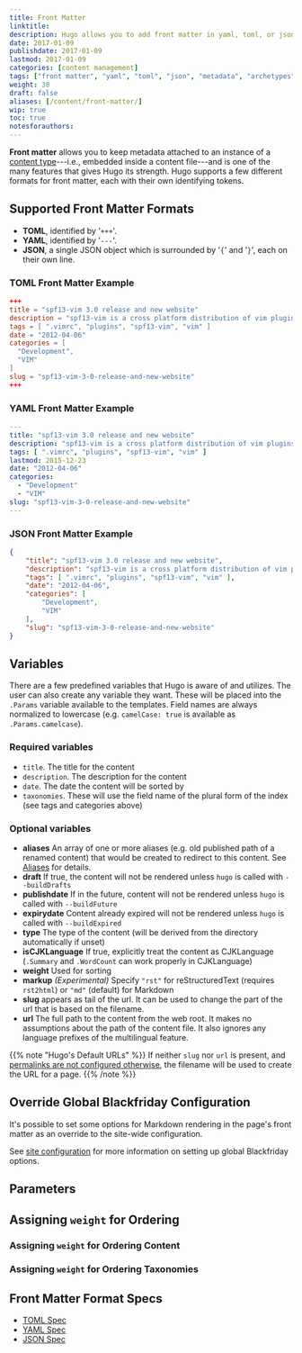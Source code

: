 ```yaml
---
title: Front Matter
linktitle:
description: Hugo allows you to add front matter in yaml, toml, or json to your content files.
date: 2017-01-09
publishdate: 2017-01-09
lastmod: 2017-01-09
categories: [content management]
tags: ["front matter", "yaml", "toml", "json", "metadata", "archetypes"]
weight: 30
draft: false
aliases: [/content/front-matter/]
wip: true
toc: true
notesforauthors:
---
```


**Front matter** allows you to keep metadata attached to an instance of a [content type][]---i.e., embedded inside a content file---and is one of the many features that gives Hugo its strength. Hugo supports a few different formats for front matter, each with their own identifying tokens.

## Supported Front Matter Formats

* **TOML**, identified by '`+++`'.
* **YAML**, identified by '`---`'.
* **JSON**, a single JSON object which is surrounded by '`{`' and '`}`', each on their own line.

### TOML Front Matter Example

```toml
+++
title = "spf13-vim 3.0 release and new website"
description = "spf13-vim is a cross platform distribution of vim plugins and resources for Vim."
tags = [ ".vimrc", "plugins", "spf13-vim", "vim" ]
date = "2012-04-06"
categories = [
  "Development",
  "VIM"
]
slug = "spf13-vim-3-0-release-and-new-website"
+++
```

### YAML Front Matter Example

```yaml
---
title: "spf13-vim 3.0 release and new website"
description: "spf13-vim is a cross platform distribution of vim plugins and resources for Vim."
tags: [ ".vimrc", "plugins", "spf13-vim", "vim" ]
lastmod: 2015-12-23
date: "2012-04-06"
categories:
  - "Development"
  - "VIM"
slug: "spf13-vim-3-0-release-and-new-website"
---
```

### JSON Front Matter Example

```json
{
    "title": "spf13-vim 3.0 release and new website",
    "description": "spf13-vim is a cross platform distribution of vim plugins and resources for Vim.",
    "tags": [ ".vimrc", "plugins", "spf13-vim", "vim" ],
    "date": "2012-04-06",
    "categories": [
        "Development",
        "VIM"
    ],
    "slug": "spf13-vim-3-0-release-and-new-website"
}
```

## Variables

There are a few predefined variables that Hugo is aware of and utilizes. The user can also create any variable they want. These will be placed into the `.Params` variable available to the templates. Field names are always normalized to lowercase (e.g. `camelCase: true` is available as `.Params.camelcase`).

### Required variables

* `title`. The title for the content
* `description`. The description for the content
* `date`. The date the content will be sorted by
* `taxonomies`. These will use the field name of the plural form of the index (see tags and categories above)

### Optional variables

* **aliases** An array of one or more aliases
              (e.g. old published path of a renamed content)
              that would be created to redirect to this content.
              See [Aliases][] for details.
* **draft** If true, the content will not be rendered unless `hugo` is called with `--buildDrafts`
* **publishdate** If in the future, content will not be rendered unless `hugo` is called with `--buildFuture`
* **expirydate** Content already expired will not be rendered unless `hugo` is called with `--buildExpired`
* **type** The type of the content (will be derived from the directory automatically if unset)
* **isCJKLanguage** If true, explicitly treat the content as CJKLanguage (`.Summary` and `.WordCount` can work properly in CJKLanguage)
* **weight** Used for sorting
* **markup** *(Experimental)* Specify `"rst"` for reStructuredText (requires
            `rst2html`) or `"md"` (default) for Markdown
* **slug** appears as tail of the url. It can be used to change the part of the url that is based on the filename.
* **url** The full path to the content from the web root. It makes no assumptions about the path of the content file. It also ignores any language prefixes of the multilingual feature.

{{% note "Hugo's Default URLs" %}}
If neither `slug` nor `url` is present, and [permalinks are not configured otherwise](/content-management/urls/#permalinks), the filename will be used to create the URL for a page.
{{% /note %}}

## Override Global Blackfriday Configuration

It's possible to set some options for Markdown rendering in the page's front matter as an override to the site-wide configuration.

See [site configuration][] for more information on setting up global Blackfriday options.

## Parameters

## Assigning `weight` for Ordering

### Assigning `weight` for Ordering Content

### Assigning `weight` for Ordering Taxonomies

## Front Matter Format Specs

* [TOML Spec][]
* [YAML Spec][]
* [JSON Spec][]

[aliases]: /content-management/urls/#aliases/
[content type]: /content-management/content-types/
[site configuration]: /project-organization/configuration/ "Hugo documentation for site configuration"
[JSON Spec]: /documents/ecma-404-json-spec.pdf "Specification for JSON, JavaScript Object Notation"
[TOML Spec]: https://github.com/toml-lang/toml "Specification for TOML, Tom's Obvious Minimal Language"
[YAML Spec]: http://yaml.org/spec/ "Specification for YAML, YAML Ain't Markup Language"
